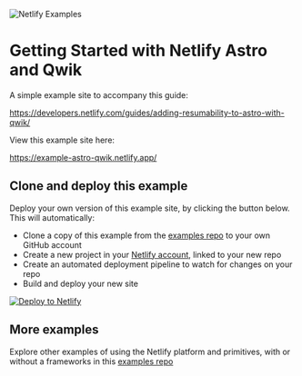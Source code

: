 ![Netlify Examples](https://github.com/netlify/examples/assets/5865/4145aa2f-b915-404f-af02-deacee24f7bf)

# Getting Started with Netlify Astro and Qwik

A simple example site to accompany this guide:

https://developers.netlify.com/guides/adding-resumability-to-astro-with-qwik/

View this example site here:

https://example-astro-qwik.netlify.app/

## Clone and deploy this example

Deploy your own version of this example site, by clicking the button below. This will automatically:

- Clone a copy of this example from the [examples repo](https://github.com/netlify/examples) to your own GitHub account
- Create a new project in your [Netlify account](https://app.netlify.com/?utm_medium=social&utm_source=github&utm_campaign=devex-ph&utm_content=devex-examples), linked to your new repo
- Create an automated deployment pipeline to watch for changes on your repo
- Build and deploy your new site

[![Deploy to Netlify](https://www.netlify.com/img/deploy/button.svg)](https://app.netlify.com/start/deploy?repository=https://github.com/netlify/examples/&create_from_path=examples/frameworks/astro-with-quick&utm_campaign=dx-examples)

## More examples

Explore other examples of using the Netlify platform and primitives, with or without a frameworks in this [examples repo](https://github.com/netlify/examples)

